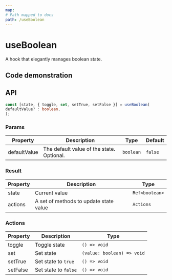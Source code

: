 ```yaml
---
map:
# Path mapped to docs
path: /useBoolean
---
```


# useBoolean

A hook that elegantly manages boolean state.

## Code demonstration

<demo src="./demo/demo.vue" 
language="vue" 
title="Basic usage" 
desc="Toggle boolean to receive default value."> </demo>

## API

```typescript
const [state, { toggle, set, setTrue, setFalse }] = useBoolean(
defaultValue? : boolean,
);
```

### Params

| Property     | Description                               | Type      | Default |
| ------------ | ----------------------------------------- | --------- | ------- |
| defaultValue | The default value of the state. Optional. | `boolean` | `false` |

### Result

| Property | Description                            | Type           |
| -------- | -------------------------------------- | -------------- |
| state    | Current value                          | `Ref<boolean>` |
| actions  | A set of methods to update state value | `Actions`      |

### Actions

| Property | Description          | Type                       |
| -------- | -------------------- | -------------------------- |
| toggle   | Toggle state         | `() => void`               |
| set      | Set state            | `(value: boolean) => void` |
| setTrue  | Set state to `true`  | `() => void`               |
| setFalse | Set state to `false` | `() => void`               |
